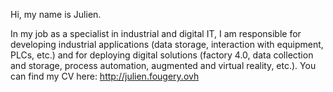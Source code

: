 Hi, my name is Julien.

In my job as a specialist in industrial and digital IT, I am responsible for developing industrial applications (data storage, interaction with equipment, PLCs, etc.) and for deploying digital solutions (factory 4.0, data collection and storage, process automation, augmented and virtual reality, etc.).
You can find my CV here: http://julien.fougery.ovh

